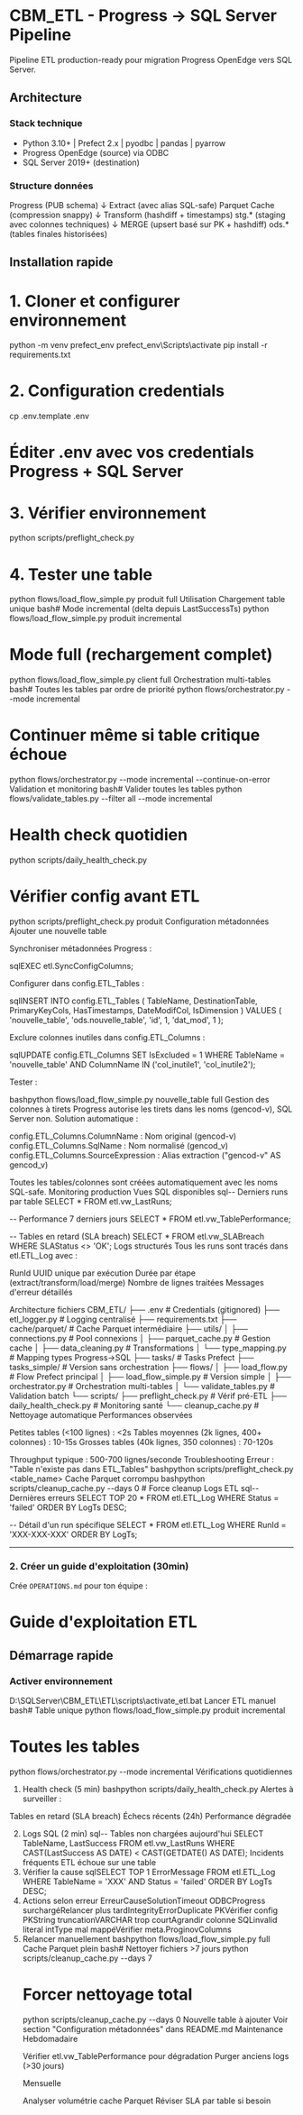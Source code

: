 # CBM_ETL - Progress → SQL Server Pipeline

Pipeline ETL production-ready pour migration Progress OpenEdge vers SQL Server.

## Architecture

### Stack technique
- Python 3.10+ | Prefect 2.x | pyodbc | pandas | pyarrow
- Progress OpenEdge (source) via ODBC
- SQL Server 2019+ (destination)

### Structure données
Progress (PUB schema)
↓ Extract (avec alias SQL-safe)
Parquet Cache (compression snappy)
↓ Transform (hashdiff + timestamps)
stg.* (staging avec colonnes techniques)
↓ MERGE (upsert basé sur PK + hashdiff)
ods.* (tables finales historisées)

## Installation rapide

# 1. Cloner et configurer environnement
python -m venv prefect_env
prefect_env\Scripts\activate
pip install -r requirements.txt

# 2. Configuration credentials
cp .env.template .env
# Éditer .env avec vos credentials Progress + SQL Server

# 3. Vérifier environnement
python scripts/preflight_check.py

# 4. Tester une table
python flows/load_flow_simple.py produit full
Utilisation
Chargement table unique
bash# Mode incremental (delta depuis LastSuccessTs)
python flows/load_flow_simple.py produit incremental

# Mode full (rechargement complet)
python flows/load_flow_simple.py client full
Orchestration multi-tables
bash# Toutes les tables par ordre de priorité
python flows/orchestrator.py --mode incremental

# Continuer même si table critique échoue
python flows/orchestrator.py --mode incremental --continue-on-error
Validation et monitoring
bash# Valider toutes les tables
python flows/validate_tables.py --filter all --mode incremental

# Health check quotidien
python scripts/daily_health_check.py

# Vérifier config avant ETL
python scripts/preflight_check.py produit
Configuration métadonnées
Ajouter une nouvelle table

Synchroniser métadonnées Progress :

sqlEXEC etl.SyncConfigColumns;

Configurer dans config.ETL_Tables :

sqlINSERT INTO config.ETL_Tables (
    TableName, DestinationTable, PrimaryKeyCols,
    HasTimestamps, DateModifCol, IsDimension
) VALUES (
    'nouvelle_table', 'ods.nouvelle_table', 'id',
    1, 'dat_mod', 1
);

Exclure colonnes inutiles dans config.ETL_Columns :

sqlUPDATE config.ETL_Columns
SET IsExcluded = 1
WHERE TableName = 'nouvelle_table' 
  AND ColumnName IN ('col_inutile1', 'col_inutile2');

Tester :

bashpython flows/load_flow_simple.py nouvelle_table full
Gestion des colonnes à tirets
Progress autorise les tirets dans les noms (gencod-v), SQL Server non.
Solution automatique :

config.ETL_Columns.ColumnName : Nom original (gencod-v)
config.ETL_Columns.SqlName : Nom normalisé (gencod_v)
config.ETL_Columns.SourceExpression : Alias extraction ("gencod-v" AS gencod_v)

Toutes les tables/colonnes sont créées automatiquement avec les noms SQL-safe.
Monitoring production
Vues SQL disponibles
sql-- Derniers runs par table
SELECT * FROM etl.vw_LastRuns;

-- Performance 7 derniers jours
SELECT * FROM etl.vw_TablePerformance;

-- Tables en retard (SLA breach)
SELECT * FROM etl.vw_SLABreach WHERE SLAStatus <> 'OK';
Logs structurés
Tous les runs sont tracés dans etl.ETL_Log avec :

RunId UUID unique par exécution
Durée par étape (extract/transform/load/merge)
Nombre de lignes traitées
Messages d'erreur détaillés

Architecture fichiers
CBM_ETL/
├── .env                    # Credentials (gitignored)
├── etl_logger.py           # Logging centralisé
├── requirements.txt
├── cache/parquet/          # Cache Parquet intermédiaire
├── utils/
│   ├── connections.py      # Pool connexions
│   ├── parquet_cache.py    # Gestion cache
│   ├── data_cleaning.py    # Transformations
│   └── type_mapping.py     # Mapping types Progress→SQL
├── tasks/                  # Tasks Prefect
├── tasks_simple/           # Version sans orchestration
├── flows/
│   ├── load_flow.py        # Flow Prefect principal
│   ├── load_flow_simple.py # Version simple
│   ├── orchestrator.py     # Orchestration multi-tables
│   └── validate_tables.py  # Validation batch
└── scripts/
    ├── preflight_check.py      # Vérif pré-ETL
    ├── daily_health_check.py   # Monitoring santé
    └── cleanup_cache.py        # Nettoyage automatique
Performances observées

Petites tables (<100 lignes) : <2s
Tables moyennes (2k lignes, 400+ colonnes) : 10-15s
Grosses tables (40k lignes, 350 colonnes) : 70-120s

Throughput typique : 500-700 lignes/seconde
Troubleshooting
Erreur : "Table n'existe pas dans ETL_Tables"
bashpython scripts/preflight_check.py <table_name>
Cache Parquet corrompu
bashpython scripts/cleanup_cache.py --days 0  # Force cleanup
Logs ETL
sql-- Dernières erreurs
SELECT TOP 20 * FROM etl.ETL_Log 
WHERE Status = 'failed' 
ORDER BY LogTs DESC;

-- Détail d'un run spécifique
SELECT * FROM etl.ETL_Log 
WHERE RunId = 'XXX-XXX-XXX'
ORDER BY LogTs;

---

### 2. Créer un guide d'exploitation (30min)

Crée `OPERATIONS.md` pour ton équipe :

# Guide d'exploitation ETL

## Démarrage rapide

### Activer environnement

D:\SQLServer\CBM_ETL\ETL\scripts\activate_etl.bat
Lancer ETL manuel
bash# Table unique
python flows/load_flow_simple.py produit incremental

# Toutes les tables
python flows/orchestrator.py --mode incremental
Vérifications quotidiennes
1. Health check (5 min)
bashpython scripts/daily_health_check.py
Alertes à surveiller :

Tables en retard (SLA breach)
Échecs récents (24h)
Performance dégradée

2. Logs SQL (2 min)
sql-- Tables non chargées aujourd'hui
SELECT TableName, LastSuccess
FROM etl.vw_LastRuns
WHERE CAST(LastSuccess AS DATE) < CAST(GETDATE() AS DATE);
Incidents fréquents
ETL échoue sur une table
1. Vérifier la cause
sqlSELECT TOP 1 ErrorMessage 
FROM etl.ETL_Log 
WHERE TableName = 'XXX' AND Status = 'failed'
ORDER BY LogTs DESC;
2. Actions selon erreur
ErreurCauseSolutionTimeout ODBCProgress surchargéRelancer plus tardIntegrityErrorDuplicate PKVérifier config PKString truncationVARCHAR trop courtAgrandir colonne SQLinvalid literal intType mal mappéVérifier meta.ProginovColumns
3. Relancer manuellement
bashpython flows/load_flow_simple.py <table> full
Cache Parquet plein
bash# Nettoyer fichiers >7 jours
python scripts/cleanup_cache.py --days 7

# Forcer nettoyage total
python scripts/cleanup_cache.py --days 0
Nouvelle table à ajouter
Voir section "Configuration métadonnées" dans README.md
Maintenance
Hebdomadaire

Vérifier etl.vw_TablePerformance pour dégradation
Purger anciens logs (>30 jours)

Mensuelle

Analyser volumétrie cache Parquet
Réviser SLA par table si besoin

